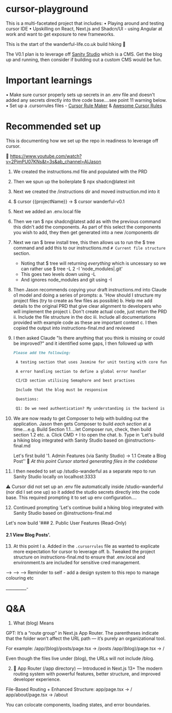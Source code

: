 # cursor-playground

This is a multi-facetated project that includes:
• Playing around and testing cursor IDE
• Upskilling on React, Next.js and Shadcn/UI - using Angular at work and want to get exposure to new frameworks.

This is the start of the wanderful-life.co.uk build hiking 🥾

The V0.1 plan is to leverage off [Sanity Studio](https://www.sanity.io/) which is a CMS. Get the blog up and running, then consider if building out a custom CMS would be fun.

# Important learnings

• Make sure cursor properly sets up secrets in an .env file and doesn't added any secrets directly into thre code base....see point 11 warning below.
• Set up a .cursorrules files - [Cursor Rule Maker](https://cursorrules.agnt.one/chat) & [Awesome Cursor Rules](https://github.com/PatrickJS/awesome-cursorrules)


# Recommended set up

This is documenting how we set up the repo in readiness to leverage off cursor.

🔗 https://www.youtube.com/watch?v=2PjmPU07KNs&t=3s&ab_channel=AIJason

1. We created the instructions.md file and populated with the PRD
2. Then we spun up the boilerplate $ npx shadcn@latest init  
3. Next we created the /instructions dir and moved instruction.md into it
4. $ cursor {{projectName}} -> $ cursor wanderful-v0.1
5. Next we added an .env.local file
6. Then we ran $ npx shadcn@latest add as with the previous command this didn't add the components. 
As part of this select the components you wish to add, they then get generated into a new /components dir
7. Next we ran $ brew install tree, this then allows us to run the $ tree command and add this to our instructions.md `# Current file structure` section.
   - Noting that $ tree will returning _everything_ which is uncessary so we can rather use $  tree -L 2 -I 'node_modules|.git'
   - This goes two levels down using -L
   - And ignores node_modules and git using -I
8. Then Jason recommends copying your draft instructions.md into Claude o1 model and doing a series of prompts:
  a. 'How should I structure my project files (try to create as few files as possible)
  b. Help me add details to the original PRD that give clear alignment to developers who will implement the project
     i. Don't create actual code, just return the PRD
     ii. Include the file structure in the doc
     iii. Include all documentations provided with example code as these are important context
  c. I then copied the output into instructions-final.md and reviewed
9. I then asked Claude "Is there anything that you think is missing or could be improved?" and it identified some gaps, I then followed up with
   ```md
   Please add the following:

    A testing section that uses Jasmine for unit testing with core functionality tested and ensuring each test expects a specific outcome, with no tests overlapping the outcomes.

    A error handling section to define a global error handler

    CI/CD section utilising Semaphore and best practises 

    Include that the blog must be responsive

    Questions:

    Q1: Do we need authentication? My understanding is the backend is managed on Sanity and the blog simply renders the data?
   ```
10. We are now ready to get Composer to help with building out the application. Jason then gets Composer to build _each section_ at a time....e.g. Build Section 1.1....let Composer run, check, then build section
1.2 etc. 
  a. Click CMD + I to open the chat.
  b. Type in 'Let's build a hiking blog integrated with Sanity Studio based on @instructions-final.md 

      Let's first build '1. Admin Features (via Sanity Studio) -> 1.1 Create a Blog Post''
🤖 _At this point Cursor started generating files in the codebase_
11. I then needed to set up /studio-wanderful as a separate repo to run Sanity Studio locally on localhost:3333

⚠️ Cursor did not set up an .env file automatically inside /studio-wanderful (nor did I set one up) so it added the studio secrets directly into the code base. This required prompting it to set up env configuration....

12. Continued prompting
'Let's continue build a hiking blog integrated with Sanity Studio based on @instructions-final.md 

Let's now build '### 2. Public User Features (Read-Only)

#### 2.1 View Blog Posts'. 

13. At this point I 
  a. Added in the `.cursorrules` file as wanted to explicate more expectation for cursor to leverage off.
  b. Tweaked the project structure on instructions-final.md to ensure that .env.local and environment.ts are included for sensitive cred management.


--> --> --> Reminder to self - add a design system to this repo to manage colouring etc

__________-

# Q&A

1) What (blog) Means

GPT: It’s a “route group” in Next.js App Router. The parentheses indicate that the folder won’t affect the URL path — it’s purely an organizational tool.

For example:
/app/(blog)/posts/page.tsx → /posts
/app/(blog)/page.tsx → /

Even though the files live under (blog), the URLs will not include /blog.

2) 🧪 App Router (/app directory) — Introduced in Next.js 13+
The modern routing system with powerful features, better structure, and improved developer experience.

File-Based Routing + Enhanced Structure:
app/page.tsx → /
app/about/page.tsx → /about

You can colocate components, loading states, and error boundaries.




